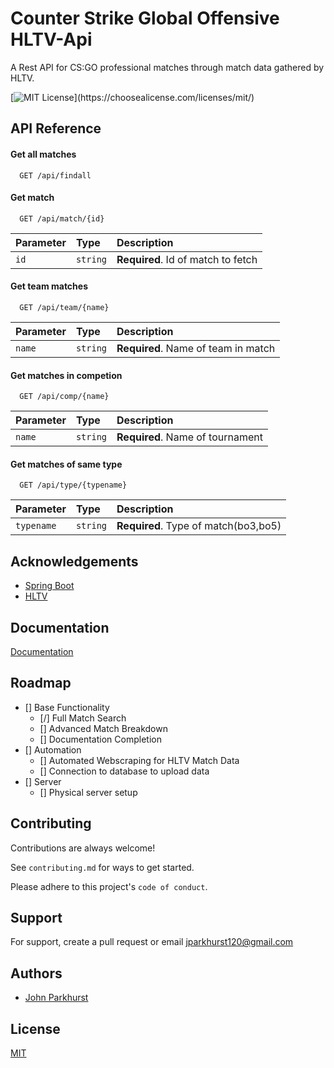 
# Counter Strike Global Offensive HLTV-Api

A Rest API for CS:GO professional matches through match data gathered by HLTV.

[![MIT License](https://img.shields.io/apm/l/atomic-design-ui.svg?)](https://choosealicense.com/licenses/mit/)


## API Reference

#### Get all matches

```http
  GET /api/findall
```


#### Get match

```http
  GET /api/match/{id}
```

| Parameter | Type     | Description                       |
| :-------- | :------- | :-------------------------------- |
| `id`      | `string` | **Required**. Id of match to fetch |

#### Get team matches

```http
  GET /api/team/{name}
```

| Parameter | Type     | Description                       |
| :-------- | :------- | :-------------------------------- |
| `name`      | `string` | **Required**. Name of team in match |

#### Get matches in competion

```http
  GET /api/comp/{name}
```

| Parameter | Type     | Description                       |
| :-------- | :------- | :-------------------------------- |
| `name`      | `string` | **Required**. Name of tournament |

#### Get matches of same type

```http
  GET /api/type/{typename}
```

| Parameter | Type     | Description                       |
| :-------- | :------- | :-------------------------------- |
| `typename`      | `string` | **Required**. Type of match(bo3,bo5) |

## Acknowledgements

 - [Spring Boot](https://docs.spring.io/spring-boot/docs/current/reference/htmlsingle/)
 - [HLTV](https://www.hltv.org/)


## Documentation

[Documentation](https://linktodocumentation)


## Roadmap

- [] Base Functionality
  - [/] Full Match Search
  - [] Advanced Match Breakdown
  - [] Documentation Completion
- [] Automation
  - [] Automated Webscraping for HLTV Match Data
  - [] Connection to database to upload data
- [] Server
  - [] Physical server setup


## Contributing

Contributions are always welcome!

See `contributing.md` for ways to get started.

Please adhere to this project's `code of conduct`.


## Support

For support, create a pull request or email jparkhurst120@gmail.com


## Authors

- [John Parkhurst](https://www.github.com/John4064)


## License

[MIT](https://choosealicense.com/licenses/mit/)

